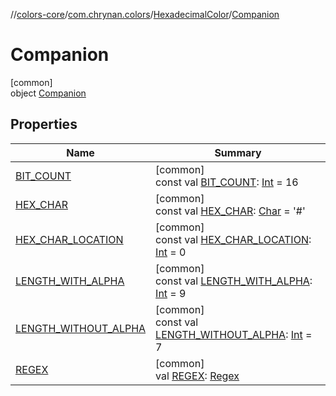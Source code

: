 //[colors-core](../../../../index.md)/[com.chrynan.colors](../../index.md)/[HexadecimalColor](../index.md)/[Companion](index.md)

# Companion

[common]\
object [Companion](index.md)

## Properties

| Name | Summary |
|---|---|
| [BIT_COUNT](-b-i-t_-c-o-u-n-t.md) | [common]<br>const val [BIT_COUNT](-b-i-t_-c-o-u-n-t.md): [Int](https://kotlinlang.org/api/latest/jvm/stdlib/kotlin/-int/index.html) = 16 |
| [HEX_CHAR](-h-e-x_-c-h-a-r.md) | [common]<br>const val [HEX_CHAR](-h-e-x_-c-h-a-r.md): [Char](https://kotlinlang.org/api/latest/jvm/stdlib/kotlin/-char/index.html) = '#' |
| [HEX_CHAR_LOCATION](-h-e-x_-c-h-a-r_-l-o-c-a-t-i-o-n.md) | [common]<br>const val [HEX_CHAR_LOCATION](-h-e-x_-c-h-a-r_-l-o-c-a-t-i-o-n.md): [Int](https://kotlinlang.org/api/latest/jvm/stdlib/kotlin/-int/index.html) = 0 |
| [LENGTH_WITH_ALPHA](-l-e-n-g-t-h_-w-i-t-h_-a-l-p-h-a.md) | [common]<br>const val [LENGTH_WITH_ALPHA](-l-e-n-g-t-h_-w-i-t-h_-a-l-p-h-a.md): [Int](https://kotlinlang.org/api/latest/jvm/stdlib/kotlin/-int/index.html) = 9 |
| [LENGTH_WITHOUT_ALPHA](-l-e-n-g-t-h_-w-i-t-h-o-u-t_-a-l-p-h-a.md) | [common]<br>const val [LENGTH_WITHOUT_ALPHA](-l-e-n-g-t-h_-w-i-t-h-o-u-t_-a-l-p-h-a.md): [Int](https://kotlinlang.org/api/latest/jvm/stdlib/kotlin/-int/index.html) = 7 |
| [REGEX](-r-e-g-e-x.md) | [common]<br>val [REGEX](-r-e-g-e-x.md): [Regex](https://kotlinlang.org/api/latest/jvm/stdlib/kotlin.text/-regex/index.html) |
